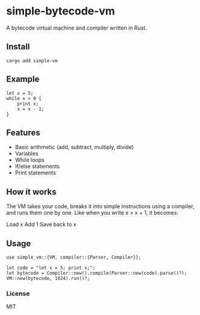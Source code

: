 # simple-bytecode-vm

A bytecode virtual machine and compiler written in Rust.

## Install



```
cargo add simple-vm
```



## Example 
```
let x = 5;
while x > 0 {
    print x;
    x = x - 1;
}
```

## Features

- Basic arithmetic (add, subtract, multiply, divide)
- Variables
- While loops
- If/else statements
- Print statements

## How it works
The VM takes your code, breaks it into simple instructions using a compiler, and runs them one by one. Like when you write x = x + 1, it becomes:

Load x
Add 1
Save back to x


## Usage

```
use simple_vm::{VM, compiler::{Parser, Compiler}};

let code = "let x = 5; print x;";
let bytecode = Compiler::new().compile(Parser::new(code).parse()?);
VM::new(bytecode, 1024).run()?;
```

### License
MIT
